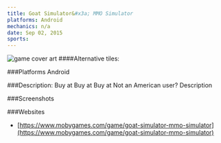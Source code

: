 ```yaml
---
title: Goat Simulator&#x3a; MMO Simulator
platforms: Android
mechanics: n/a
date: Sep 02, 2015  
sports: 
---
```

![game cover art](https://www.mobygames.com/images/covers/s/485269-goat-simulator-mmo-simulator-playstation-4-front-cover.jpg "Logo")
####Alternative tiles:

###Platforms
Android

###Description: Buy at 
Buy at 
 Buy at 
Not an American user?
Description

###Screenshots

###Websites
* [https://www.mobygames.com/game/goat-simulator-mmo-simulator](https://www.mobygames.com/game/goat-simulator-mmo-simulator)